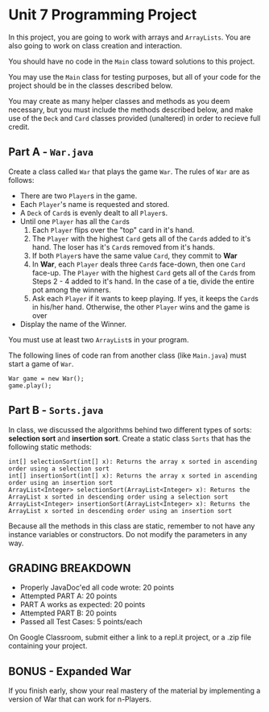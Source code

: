 # Unit 7 Programming Project

In this project, you are going to work with arrays and `ArrayLists`. You are also going to work on class creation and interaction.

You should have no code in the `Main` class toward solutions to this project.

You may use the `Main` class for testing purposes, but all of your code for the project should be in the classes described below.

You may create as many helper classes and methods as you deem necessary, but you must include the methods described below, and make use of the `Deck` and `Card` classes provided (unaltered) in order to recieve full credit.

## Part A - `War.java`

Create a class called `War` that plays the game `War`. The rules of `War` are as follows:

- There are two `Player`s in the game.
- Each `Player`'s name is requested and stored.
- A `Deck` of `Card`s is evenly dealt to all `Player`s.
- Until one `Player` has all the `Card`s
    1. Each `Player` flips over the "top" card in it's hand.
    2. The `Player` with the highest `Card` gets all of the `Card`s added to it's hand. The loser has it's `Card`s removed from it's hands.
    3. If both `Player`s have the same value `Card`, they commit to **War**
    4. In **War**, each `Player` deals three `Card`s face-down, then one `Card` face-up.
    The `Player` with the highest `Card` gets all of the `Card`s from Steps 2 - 4 added to it's hand.
    In the case of a tie, divide the entire pot among the winners.
    5. Ask each `Player` if it wants to keep playing. If yes, it keeps the `Card`s in his/her hand. Otherwise, the other `Player` wins and the game is over
- Display the name of the Winner.

You must use at least two `ArrayList`s in your program.

The following lines of code ran from another class (like `Main.java`) must start a game of `War`.

    War game = new War();
    game.play();

## Part B - `Sorts.java`

In class, we discussed the algorithms behind two different types of sorts: **selection sort** and **insertion sort**. Create a static class `Sorts` that has the following static methods:

    int[] selectionSort(int[] x): Returns the array x sorted in ascending order using a selection sort
    int[] insertionSort(int[] x): Returns the array x sorted in ascending order using an insertion sort
    ArrayList<Integer> selectionSort(ArrayList<Integer> x): Returns the ArrayList x sorted in descending order using a selection sort
    ArrayList<Integer> insertionSort(ArrayList<Integer> x): Returns the ArrayList x sorted in descending order using an insertion sort

Because all the methods in this class are static, remember to not have any instance variables or constructors. Do not modify the parameters in any way.

## GRADING BREAKDOWN

- Properly JavaDoc'ed all code wrote: 20 points
- Attempted PART A: 20 points
- PART A works as expected: 20 points
- Attempted PART B: 20 points
- Passed all Test Cases: 5 points/each

On Google Classroom, submit either a link to a repl.it project, or a .zip file containing your project.

## **BONUS - Expanded War**

If you finish early, show your real mastery of the material by implementing a version of War that can work for n-Players.
